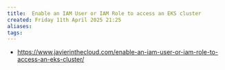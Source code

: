 ```yaml
---
title:  Enable an IAM User or IAM Role to access an EKS cluster
created: Friday 11th April 2025 21:25
aliases: 
tags: 
---
```

- https://www.javierinthecloud.com/enable-an-iam-user-or-iam-role-to-access-an-eks-cluster/

